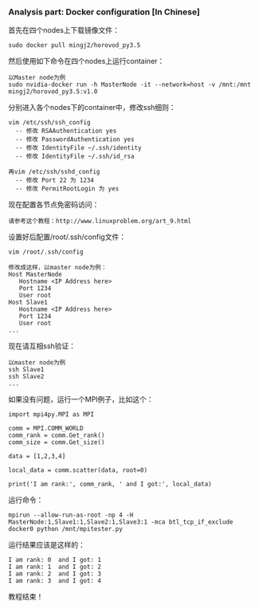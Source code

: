### Analysis part: Docker configuration [In Chinese]


首先在四个nodes上下载镜像文件：
```
sudo docker pull mingj2/horovod_py3.5 
```

然后使用如下命令在四个nodes上运行container：
```
以Master node为例
sudo nvidia-docker run -h MasterNode -it --network=host -v /mnt:/mnt mingj2/horovod_py3.5:v1.0
```

分别进入各个nodes下的container中，修改ssh细则：
```
vim /etc/ssh/ssh_config
  -- 修改 RSAAuthentication yes
  -- 修改 PasswordAuthentication yes
  -- 修改 IdentityFile ~/.ssh/identity
  -- 修改 IdentityFile ~/.ssh/id_rsa

再vim /etc/ssh/sshd_config
  -- 修改 Port 22 为 1234
  -- 修改 PermitRootLogin 为 yes
```

现在配置各节点免密码访问：
```
请参考这个教程：http://www.linuxproblem.org/art_9.html
```

设置好后配置/root/.ssh/config文件：
```
vim /root/.ssh/config

修改成这样，以master node为例：
Host MasterNode
   Hostname <IP Address here>
   Port 1234
   User root
Host Slave1
   Hostname <IP Address here>
   Port 1234
   User root
...
```

现在请互相ssh验证：
```
以master node为例
ssh Slave1
ssh Slave2
...
```

如果没有问题，运行一个MPI例子，比如这个：
```
import mpi4py.MPI as MPI

comm = MPI.COMM_WORLD
comm_rank = comm.Get_rank()
comm_size = comm.Get_size()

data = [1,2,3,4]

local_data = comm.scatter(data, root=0)

print('I am rank:', comm_rank, ' and I got:', local_data)
```


运行命令：
```
mpirun --allow-run-as-root -np 4 -H MasterNode:1,Slave1:1,Slave2:1,Slave3:1 -mca btl_tcp_if_exclude docker0 python /mnt/mpitester.py
```

运行结果应该是这样的：
```
I am rank: 0  and I got: 1
I am rank: 1  and I got: 2
I am rank: 2  and I got: 3
I am rank: 3  and I got: 4
```

教程结束！
